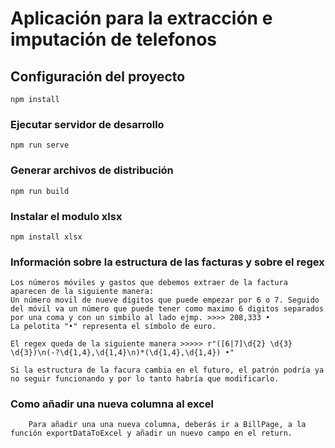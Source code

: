 # Aplicación para la extracción e imputación de telefonos

## Configuración del proyecto

```
npm install
```

### Ejecutar servidor de desarrollo

```
npm run serve
```

### Generar archivos de distribución

```
npm run build
```

### Instalar el modulo xlsx

```
npm install xlsx
```
### Información sobre la estructura de las facturas y sobre el regex

```
Los números móviles y gastos que debemos extraer de la factura aparecen de la siguiente manera:
Un número movil de nueve dígitos que puede empezar por 6 o 7. Seguido del móvil va un número que puede tener como maximo 6 digitos separados por una coma y con un simbilo al lado ejmp. >>>> 208,333 •
La pelotita "•" representa el símbolo de euro. 

El regex queda de la siguiente manera >>>>> r"([6|7]\d{2} \d{3} \d{3})\n(-?\d{1,4},\d{1,4}\n)*(\d{1,4},\d{1,4}) •"

Si la estructura de la facura cambia en el futuro, el patrón podría ya no seguir funcionando y por lo tanto habría que modificarlo.
```
### Como añadir una nueva columna al excel
```
    Para añadir una una nueva columna, deberás ir a BillPage, a la función exportDataToExcel y añadir un nuevo campo en el return.
``` 

